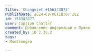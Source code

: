 ```yaml
---
Title: 'Changeset #156343877'
PublishDate: 2024-09-08T10:07:28Z
id: 156343877
user: Caption Chatter
comment: Добавление информации о Пржно
created_by: iD 2.30.2
tags:
- Montenegro

---
```

